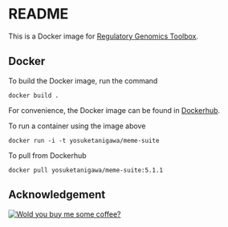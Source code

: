 # README

This is a Docker image for [Regulatory Genomics Toolbox](https://www.regulatory-genomics.org/).

## Docker
To build the Docker image, run the command

```
docker build .
```

For convenience, the Docker image can be found in [Dockerhub](https://hub.docker.com/r/yosuketanigawa/meme-suite/builds/).

To run a container using the image above

```
docker run -i -t yosuketanigawa/meme-suite
```

To pull from Dockerhub

```
docker pull yosuketanigawa/meme-suite:5.1.1
```

## Acknowledgement

[![Wold you buy me some coffee?](https://www.buymeacoffee.com/assets/img/custom_images/orange_img.png)](https://www.buymeacoffee.com/yosuketanigawa)
